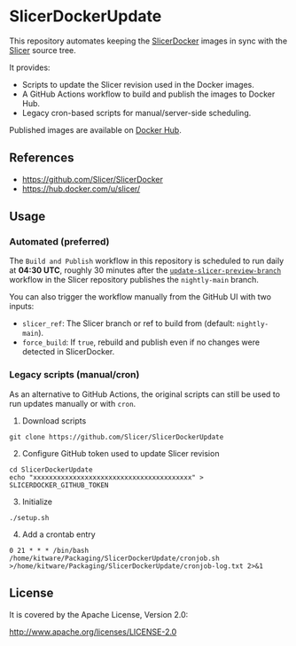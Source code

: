 # SlicerDockerUpdate

This repository automates keeping the
[SlicerDocker](https://github.com/Slicer/SlicerDocker) images in sync with the
[Slicer](https://github.com/Slicer/Slicer) source tree.

It provides:

- Scripts to update the Slicer revision used in the Docker images.
- A GitHub Actions workflow to build and publish the images to Docker Hub.
- Legacy cron-based scripts for manual/server-side scheduling.

Published images are available on [Docker Hub](https://hub.docker.com/u/slicer/).

## References

* https://github.com/Slicer/SlicerDocker
* https://hub.docker.com/u/slicer/

## Usage

### Automated (preferred)

The `Build and Publish` workflow in this repository is scheduled to run
daily at **04:30 UTC**, roughly 30 minutes after the
[`update-slicer-preview-branch`](https://github.com/Slicer/Slicer/blob/main/.github/workflows/update-slicer-preview-branch.yml)
workflow in the Slicer repository publishes the `nightly-main` branch.

You can also trigger the workflow manually from the GitHub UI with two inputs:

- `slicer_ref`: The Slicer branch or ref to build from (default: `nightly-main`).
- `force_build`: If `true`, rebuild and publish even if no changes were detected
  in SlicerDocker.

### Legacy scripts (manual/cron)

As an alternative to GitHub Actions, the original scripts can still be
used to run updates manually or with `cron`.

1. Download scripts

  ```
  git clone https://github.com/Slicer/SlicerDockerUpdate
  ```

2. Configure GitHub token used to update Slicer revision

  ```
  cd SlicerDockerUpdate
  echo "xxxxxxxxxxxxxxxxxxxxxxxxxxxxxxxxxxxxxxxx" > SLICERDOCKER_GITHUB_TOKEN
  ```

3. Initialize

  ```
  ./setup.sh
  ```

4. Add a crontab entry

  ```
  0 21 * * * /bin/bash /home/kitware/Packaging/SlicerDockerUpdate/cronjob.sh >/home/kitware/Packaging/SlicerDockerUpdate/cronjob-log.txt 2>&1
  ```

## License

It is covered by the Apache License, Version 2.0:

http://www.apache.org/licenses/LICENSE-2.0
